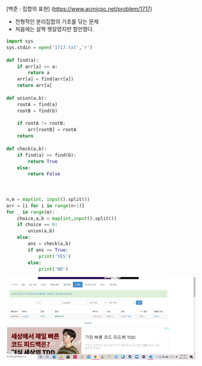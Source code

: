 [백준 : 집합의 표현] (https://www.acmicpc.net/problem/1717)



- 전형적인 분리집합의 기초를 닦는 문제
- 처음에는 살짝 헷갈렸지만 할만했다.



```python
import sys
sys.stdin = open('1717.txt','r')

def find(a):
    if arr[a] == a:
        return a
    arr[a] = find(arr[a])
    return arr[a]

def union(a,b):
    rootA = find(a)
    rootB = find(b)

    if rootA != rootB:
        arr[rootB] = rootA
    return

def check(a,b):
    if find(a) == find(b):
        return True
    else:
        return False



n,m = map(int, input().split())
arr = [i for i in range(n+1)]
for _ in range(m):
    choice,a,b = map(int,input().split())
    if choice == 0:
        union(a,b)
    else:
        ans = check(a,b)
        if ans == True:
            print('YES')
        else:
            print('NO')

```

![20210522_150218](20210522_150218.png)